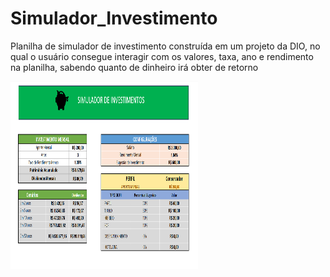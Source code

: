 # Simulador_Investimento

<p>Planilha de simulador de investimento construída em um projeto da DIO, no qual o usuário consegue interagir com os valores, taxa, ano e rendimento na planilha, sabendo 
quanto de dinheiro irá obter de retorno
</p>

<img src="image/image.png" width="300px" height="300px" />
